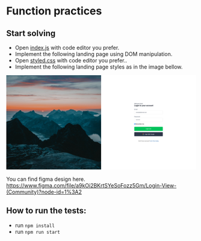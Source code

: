 # Function practices

## Start solving

- Open [index.js](./src/index.js) with code editor you prefer.
- Implement the following landing page using DOM manipulation.
- Open [styled.css](./src/css/styled.css) with code editor you prefer..
- Implement the following landing page styles as in the image bellow.

![dom_event_Homework](./src/assets/dom_event_homework.png)

You can find figma design here.
https://www.figma.com/file/a9kOi2BKrtSYeSoFozz5Gm/Login-View-(Community)?node-id=1%3A2

## How to run the tests:

- run `npm install`
- run `npm run start`
